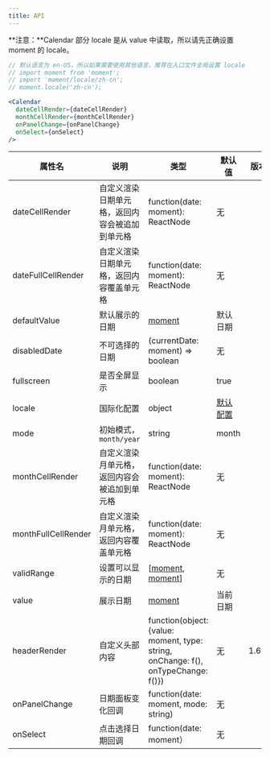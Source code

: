 ```yaml
---
title: API
---
```


**注意：**Calendar 部分 locale 是从 value 中读取，所以请先正确设置 moment 的 locale。

```jsx
// 默认语言为 en-US，所以如果需要使用其他语言，推荐在入口文件全局设置 locale
// import moment from 'moment';
// import 'moment/locale/zh-cn';
// moment.locale('zh-cn');

<Calendar
  dateCellRender={dateCellRender}
  monthCellRender={monthCellRender}
  onPanelChange={onPanelChange}
  onSelect={onSelect}
/>
```

| 属性名 | 说明 | 类型 | 默认值 | 版本 |
| --- | --- | --- | --- | --- |
| dateCellRender | 自定义渲染日期单元格，返回内容会被追加到单元格 | function(date: moment): ReactNode | 无 | |
| dateFullCellRender | 自定义渲染日期单元格，返回内容覆盖单元格 | function(date: moment): ReactNode | 无 | |
| defaultValue | 默认展示的日期 | [moment](http://momentjs.com/) | 默认日期 | |
| disabledDate | 不可选择的日期 | (currentDate: moment) => boolean | 无 | |
| fullscreen | 是否全屏显示 | boolean | true | |
| locale | 国际化配置 | object | [默认配置](https://github.com/open-hand/choerodon-ui/blob/master/components/date-picker/locale/example.json) | |
| mode | 初始模式，`month/year` | string | month | |
| monthCellRender | 自定义渲染月单元格，返回内容会被追加到单元格 | function(date: moment): ReactNode | 无 | |
| monthFullCellRender | 自定义渲染月单元格，返回内容覆盖单元格 | function(date: moment): ReactNode | 无 | |
| validRange | 设置可以显示的日期 | \[[moment](http://momentjs.com/), [moment](http://momentjs.com/)] | 无 | |
| value | 展示日期 | [moment](http://momentjs.com/) | 当前日期 | |
| headerRender | 自定义头部内容 | function(object:{value: moment, type: string, onChange: f(), onTypeChange: f()}) | 无 | 1.6.0 |
| onPanelChange | 日期面板变化回调 | function(date: moment, mode: string) | 无 | |
| onSelect | 点击选择日期回调 | function(date: moment） | 无 | |
